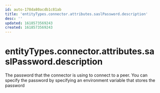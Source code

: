 ```yaml
---
id: auto-178da80acdb1c81ab
title: 'entityTypes.connector.attributes.saslPassword.description'
desc: ''
updated: 1618573569243
created: 1618573569243
---
```

# entityTypes.connector.attributes.saslPassword.description

The password that the connector is using to connect to a peer. You can specify the password by specifying an environment variable that stores the password